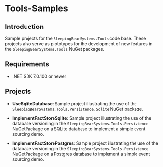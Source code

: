 # Tools-Samples

## Introduction
Sample projects for the `SleepingBearSystems.Tools` code base.  These projects also serve as prototypes for the development of new features in the `SleepingBearSystems.Tools` NuGet packages.
 
## Requirements
* .NET SDK 7.0.100 or newer

## Projects

* **UseSqliteDatabase**: Sample project illustrating the use of the `SleepingBearSystems.Tools.Persistence.Sqlite` NuGet package.

* **ImplementFactStoreSqlite**: Sample project illustrating the use of the database versioning in the `SleepingBearSystems.Tools.Persistence` NuGetPackage on a SQLite database to implement a simple event sourcing demo.

* **ImplementFactStorePostgres**: Sample project illustrating the use of the database versioning in the `SleepingBearSystems.Tools.Persistence` NuGetPackage on a Postgres database to implement a simple event sourcing demo.
